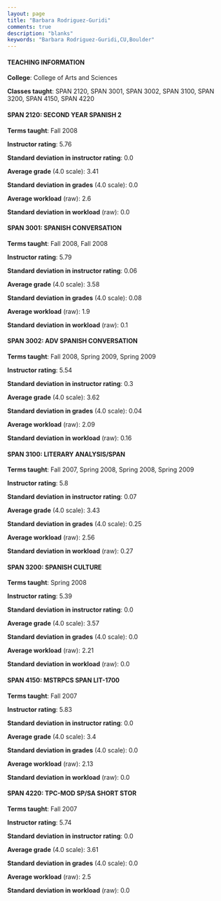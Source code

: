 ```yaml
---
layout: page
title: "Barbara Rodriguez-Guridi" 
comments: true
description: "blanks"
keywords: "Barbara Rodriguez-Guridi,CU,Boulder"
---
```

<head>
<script src="https://ajax.googleapis.com/ajax/libs/jquery/2.1.3/jquery.min.js"></script>
<script src="https://dl.dropboxusercontent.com/s/pc42nxpaw1ea4o9/highcharts.js?dl=0"></script>
<!-- <script src="../assets/js/highcharts.js"></script> -->
<style type="text/css">@font-face {
	font-family: "Bebas Neue";
	src: url(https://www.filehosting.org/file/details/544349/BebasNeue Regular.otf) format("opentype");
	}
	h1.Bebas { 
		font-family: "Bebas Neue", Verdana, Tahoma;
	}
</style>
</head>
	   
#### TEACHING INFORMATION

**College**: College of Arts and Sciences

**Classes taught**: SPAN 2120, SPAN 3001, SPAN 3002, SPAN 3100, SPAN 3200, SPAN 4150, SPAN 4220

#### SPAN 2120: SECOND YEAR SPANISH 2

**Terms taught**: Fall 2008

**Instructor rating**: 5.76

**Standard deviation in instructor rating**: 0.0

**Average grade** (4.0 scale): 3.41

**Standard deviation in grades** (4.0 scale): 0.0

**Average workload** (raw): 2.6

**Standard deviation in workload** (raw): 0.0

#### SPAN 3001: SPANISH CONVERSATION

**Terms taught**: Fall 2008, Fall 2008

**Instructor rating**: 5.79

**Standard deviation in instructor rating**: 0.06

**Average grade** (4.0 scale): 3.58

**Standard deviation in grades** (4.0 scale): 0.08

**Average workload** (raw): 1.9

**Standard deviation in workload** (raw): 0.1

#### SPAN 3002: ADV SPANISH CONVERSATION

**Terms taught**: Fall 2008, Spring 2009, Spring 2009

**Instructor rating**: 5.54

**Standard deviation in instructor rating**: 0.3

**Average grade** (4.0 scale): 3.62

**Standard deviation in grades** (4.0 scale): 0.04

**Average workload** (raw): 2.09

**Standard deviation in workload** (raw): 0.16

#### SPAN 3100: LITERARY ANALYSIS/SPAN

**Terms taught**: Fall 2007, Spring 2008, Spring 2008, Spring 2009

**Instructor rating**: 5.8

**Standard deviation in instructor rating**: 0.07

**Average grade** (4.0 scale): 3.43

**Standard deviation in grades** (4.0 scale): 0.25

**Average workload** (raw): 2.56

**Standard deviation in workload** (raw): 0.27

#### SPAN 3200: SPANISH CULTURE

**Terms taught**: Spring 2008

**Instructor rating**: 5.39

**Standard deviation in instructor rating**: 0.0

**Average grade** (4.0 scale): 3.57

**Standard deviation in grades** (4.0 scale): 0.0

**Average workload** (raw): 2.21

**Standard deviation in workload** (raw): 0.0

#### SPAN 4150: MSTRPCS SPAN LIT-1700

**Terms taught**: Fall 2007

**Instructor rating**: 5.83

**Standard deviation in instructor rating**: 0.0

**Average grade** (4.0 scale): 3.4

**Standard deviation in grades** (4.0 scale): 0.0

**Average workload** (raw): 2.13

**Standard deviation in workload** (raw): 0.0

#### SPAN 4220: TPC-MOD SP/SA SHORT STOR

**Terms taught**: Fall 2007

**Instructor rating**: 5.74

**Standard deviation in instructor rating**: 0.0

**Average grade** (4.0 scale): 3.61

**Standard deviation in grades** (4.0 scale): 0.0

**Average workload** (raw): 2.5

**Standard deviation in workload** (raw): 0.0

